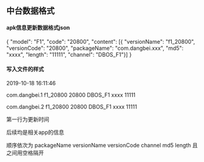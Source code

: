 
## 中台数据格式

#### apk信息更新数据格式json

{
	"model": "F1",
	"code": "20800",
	"content": [{
		"versionName": "f1_20800",
		"versionCode": "20800",
		"packageName": "com.dangbei.xxx",
		"md5": "xxxx",
		"length": "11111",
		"channel": "DBOS_F1"}]
}


#### 写入文件的样式

2019-10-18 16:11:46

com.dangbei.1 f1_20800 20800 DBOS_F1 xxxx 11111

com.dangbei.2 f1_20800 20800 DBOS_F1 xxxx 11111

第一行为更新时间

后续均是相关app的信息 

顺序依次为 packageName versionName versionCode channel md5 length
且之间用空格隔开
